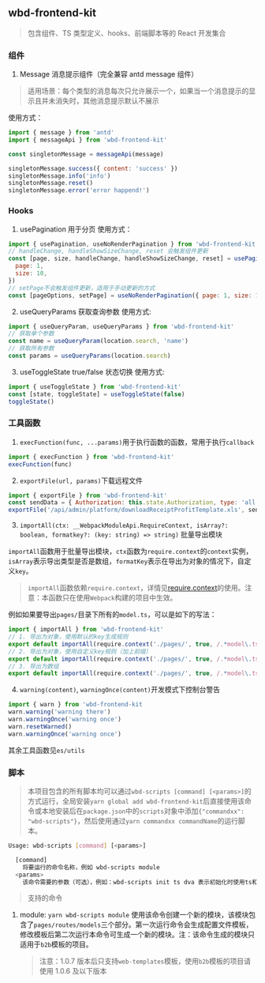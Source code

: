 ## wbd-frontend-kit

> 包含组件、TS 类型定义、hooks、前端脚本等的 React 开发集合

### 组件

1. Message 消息提示组件（完全兼容 antd message 组件）

> 适用场景：每个类型的消息每次只允许展示一个，如果当一个消息提示的显示且并未消失时，其他消息提示默认不展示

使用方式：

```js
import { message } from 'antd'
import { messageApi } from 'wbd-frontend-kit'

const singletonMessage = messageApi(message)

singletonMessage.success({ content: 'success' })
singletonMessage.info('info')
singletonMessage.reset()
singletonMessage.error('error happend!')
```

### Hooks

1. usePagination 用于分页
   使用方式：

```js
import { usePagination, useNoRenderPagination } from 'wbd-frontend-kit'
// handleChange, handleShowSizeChange, reset 会触发组件更新
const [page, size, handleChange, handleShowSizeChange, reset] = usePagination({
  page: 1,
  size: 10,
})
// setPage不会触发组件更新，适用于手动更新的方式
const [pageOptions, setPage] = useNoRenderPagination({ page: 1, size: 10 })
```

2. useQueryParams 获取查询参数
   使用方式:

```js
import { useQueryParam, useQueryParams } from 'wbd-frontend-kit'
// 获取单个参数
const name = useQueryParam(location.search, 'name')
// 获取所有参数
const params = useQueryParams(location.search)
```

3. useToggleState true/false 状态切换
   使用方式:

```js
import { useToggleState } from 'wbd-frontend-kit'
const [state, toggleState] = useToggleState(false)
toggleState()
```

### 工具函数

1. `execFunction(func, ...params)`用于执行函数的函数，常用于执行`callback`

```js
import { execFunction } from 'wbd-frontend-kit'
execFunction(func)
```

2. `exportFile(url, params)`下载远程文件

```js
import { exportFile } from 'wbd-frontend-kit'
const sendData = { Authorization: this.state.Authorization, type: 'all' }
exportFile('/api/admin/platform/downloadReceiptProfitTemplate.xls', sendData)
```

3. `importAll(ctx: __WebpackModuleApi.RequireContext, isArray?: boolean, formatkey?: (key: string) => string)` 批量导出模块

`importAll`函数用于批量导出模块，`ctx`函数为`require.context`的`context`实例，`isArray`表示导出类型是否是数组，`formatKey`表示在导出为对象的情况下，自定义`key`。

> `importAll`函数依赖`require.context`，详情见[require.context](https://webpack.js.org/guides/dependency-management/#requirecontext)的使用。注意：本函数只在使用`Webpack`构建的项目中生效。

例如如果要导出`pages/`目录下所有的`model.ts`，可以是如下的写法：

```js
import { importAll } from 'wbd-frontend-kit'
// 1. 导出为对象，使用默认的key生成规则
export default importAll(require.context('./pages/', true, /.*model\.ts$/))
// 2. 导出为对象，使用自定义key规则（加上前缀）
export default importAll(require.context('./pages/', true, /.*model\.ts$/), false, (key) => `prefix-${key}`)
// 3. 导出为数组
export default importAll(require.context('./pages/', true, /.*model\.ts$/), true)
```

4. `warning(content)`, `warningOnce(content)`开发模式下控制台警告

```js
import { warn } from 'wbd-frontend-kit
warn.warning('warning there')
warn.warningOnce('warning once')
warn.resetWarned()
warn.warningOnce('warning once')
```

其余工具函数见`es/utils`

### 脚本

> 本项目包含的所有脚本均可以通过`wbd-scripts [command] [<params>]`的方式运行，全局安装`yarn global add wbd-frontend-kit`后直接使用该命令或本地安装后在`package.json`中的`scripts`对象中添加`{"commandxx": "wbd-scripts"}`，然后使用通过`yarn commandxx commandName`的运行脚本。

```bash
Usage: wbd-scripts [command] [<params>]

  [command]
    将要运行的命令名称，例如 wbd-scripts module
  <params>
    该命令需要的参数（可选），例如：wbd-scripts init ts dva 表示初始化时使用ts和dva
```

> 支持的命令

1. module: `yarn wbd-scripts module`
   使用该命令创建一个新的模块，该模块包含了`pages/routes/models`三个部分。第一次运行命令会生成配置文件模板，修改模板后第二次运行本命令可生成一个新的模块。注：该命令生成的模块只适用于`b2b`模板的项目。
   > 注意：1.0.7 版本后只支持`web-templates`模板，使用`b2b`模板的项目请使用 1.0.6 及以下版本
